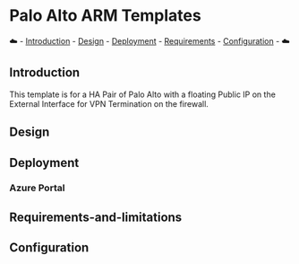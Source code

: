# Palo Alto ARM Templates

:cloud: - [Introduction](#introduction) - [Design](#design) - [Deployment](#deployment) - [Requirements](#requirements-and-limitations) - [Configuration](#configuration) - :cloud:

## Introduction

This template is for a HA Pair of Palo Alto with a floating Public IP on the External Interface for VPN Termination on the firewall.

## Design

## Deployment

### Azure Portal

## Requirements-and-limitations

## Configuration